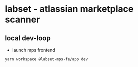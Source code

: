 # labset - atlassian marketplace scanner

## local dev-loop

- launch mps frontend

```bash
yarn workspace @labset-mps-fe/app dev
```
